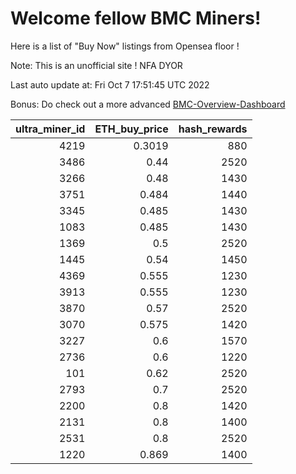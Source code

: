 # Welcome fellow BMC Miners!
Here is a list of "Buy Now" listings from Opensea floor !

Note: This is an unofficial site ! NFA DYOR

Last auto update at: Fri Oct  7 17:51:45 UTC 2022

Bonus: Do check out a more advanced [BMC-Overview-Dashboard](https://dune.com/defifunk/BMC-Overview-Dashboard)


|   ultra_miner_id |   ETH_buy_price |   hash_rewards |
|-----------------:|----------------:|---------------:|
|             4219 |          0.3019 |            880 |
|             3486 |          0.44   |           2520 |
|             3266 |          0.48   |           1430 |
|             3751 |          0.484  |           1440 |
|             3345 |          0.485  |           1430 |
|             1083 |          0.485  |           1430 |
|             1369 |          0.5    |           2520 |
|             1445 |          0.54   |           1450 |
|             4369 |          0.555  |           1230 |
|             3913 |          0.555  |           1230 |
|             3870 |          0.57   |           2520 |
|             3070 |          0.575  |           1420 |
|             3227 |          0.6    |           1570 |
|             2736 |          0.6    |           1220 |
|              101 |          0.62   |           2520 |
|             2793 |          0.7    |           2520 |
|             2200 |          0.8    |           1420 |
|             2131 |          0.8    |           1400 |
|             2531 |          0.8    |           2520 |
|             1220 |          0.869  |           1400 |